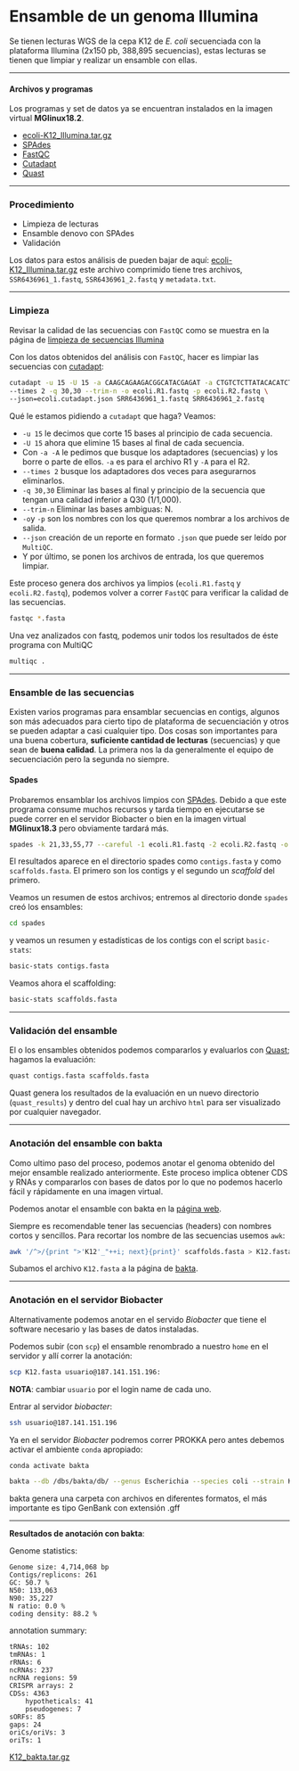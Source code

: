 # Ensamble de un genoma Illumina

Se tienen lecturas WGS de la cepa K12 de *E. coli* secuenciada con la plataforma Illumina (2x150 pb, 388,895 secuencias), estas lecturas se tienen que limpiar y realizar un ensamble con ellas.
***
#### Archivos y programas
Los programas y set de datos ya se encuentran instalados en la imagen virtual **MGlinux18.2**.
- [ecoli-K12_Illumina.tar.gz](https://drive.google.com/file/d/1NOcflmwa6ioLDOjFVhhl5TdhJbIgpBO1/view?usp=sharing)
- [SPAdes](https://cab.spbu.ru/software/spades/)
- [FastQC](https://www.bioinformatics.babraham.ac.uk/projects/fastqc/)
- [Cutadapt](https://cutadapt.readthedocs.io/en/stable/)
- [Quast](https://cab.spbu.ru/software/quast/)
***
### Procedimiento
- Limpieza de lecturas
- Ensamble denovo con SPAdes
- Validación

Los datos para estos análisis de pueden bajar de aquí: [ecoli-K12_Illumina.tar.gz](https://drive.google.com/file/d/1NOcflmwa6ioLDOjFVhhl5TdhJbIgpBO1/view?usp=sharing) este archivo comprimido tiene tres archivos, `SSR6436961_1.fastq`, `SSR6436961_2.fastq` y `metadata.txt`.
***

### Limpieza
Revisar la calidad de las secuencias con `FastQC` como se muestra en la página de [limpieza de secuencias Illumina](https://bioinformatica.ciad.mx/home/preparaci%C3%B3n-secuencias/limpieza-de-lecturas/illumina)

Con los datos obtenidos del análisis con `FastQC`, hacer es limpiar las secuencias con [cutadapt](https://cutadapt.readthedocs.io/en/stable/guide.html#):

```bash
cutadapt -u 15 -U 15 -a CAAGCAGAAGACGGCATACGAGAT -a CTGTCTCTTATACACATCT -A AATGATACGGCGACCACCGAGATCTACAC -A CTGTCTCTTATACACATCT \
--times 2 -q 30,30 --trim-n -o ecoli.R1.fastq -p ecoli.R2.fastq \
--json=ecoli.cutadapt.json SRR6436961_1.fastq SRR6436961_2.fastq
```
Qué le estamos pidiendo a `cutadapt` que haga? Veamos:
- `-u 15` le decimos que corte 15 bases al principio de cada secuencia.
- `-U 15` ahora que elimine 15 bases al final de cada secuencia.
- Con `-a -A` le pedimos que busque los adaptadores (secuencias) y los borre o parte de ellos. `-a` es para el archivo R1 y `-A` para el R2.
- `--times 2` busque los adaptadores dos veces para asegurarnos eliminarlos.
- `-q 30,30` Eliminar las bases al final y principio de la secuencia que tengan una calidad inferior a Q30 (1/1,000).
- `--trim-n` Eliminar las bases ambiguas: N.
- `-o`y `-p` son los nombres con los que queremos nombrar a los archivos de salida.
- `--json` creación de un reporte en formato `.json` que puede ser leído por `MultiQC`.
- Y por último, se ponen los archivos de entrada, los que queremos limpiar.

Este proceso genera dos archivos ya limpios (`ecoli.R1.fastq` y `ecoli.R2.fastq`), podemos volver a correr `FastQC` para verificar la calidad de las secuencias.

```bash
fastqc *.fasta
```
Una vez analizados con fastq, podemos unir todos los resultados de éste programa con MultiQC

```bash
multiqc .
```
***
### Ensamble de las secuencias
Existen varios programas para ensamblar secuencias en contigs, algunos son más adecuados para cierto tipo de plataforma de secuenciación y otros se pueden adaptar a casi cualquier tipo. Dos cosas son importantes para una buena cobertura, **suficiente cantidad de lecturas** (secuencias) y que sean de **buena calidad**. La primera nos la da generalmente el equipo de secuenciación pero la segunda no siempre.

#### Spades
Probaremos ensamblar los archivos limpios con [SPAdes](https://cab.spbu.ru/software/spades/). Debido a que este programa consume muchos recursos y tarda tiempo en ejecutarse se puede correr en el servidor Biobacter o bien en la imagen virtual **MGlinux18.3** pero obviamente tardará más.

```bash
spades -k 21,33,55,77 --careful -1 ecoli.R1.fastq -2 ecoli.R2.fastq -o spades
```
El resultados aparece en el directorio spades como `contigs.fasta` y como `scaffolds.fasta`. El primero son los contigs y el segundo un *scaffold* del primero.

Veamos un resumen de estos archivos; entremos al directorio donde `spades` creó los ensambles:
```bash
cd spades
```
y veamos un resumen y estadísticas de los contigs con el script `basic-stats`:
```bash
basic-stats contigs.fasta
```
Veamos ahora el scaffolding:
```bash
basic-stats scaffolds.fasta
```
***
### Validación del ensamble
El o los ensambles obtenidos podemos compararlos y evaluarlos con [Quast](https://cab.spbu.ru/software/quast/);
hagamos la evaluación:
```bash
quast contigs.fasta scaffolds.fasta
```
Quast genera los resultados de la evaluación en un nuevo directorio (`quast_results`) y dentro del cual hay un archivo `html` para ser visualizado por cualquier navegador.

***
### Anotación del ensamble con bakta

Como ultimo paso del proceso, podemos anotar el genoma obtenido del mejor ensamble realizado anteriormente. Este proceso implica obtener CDS y RNAs y compararlos con bases de datos por lo que no podemos hacerlo fácil y rápidamente en una imagen virtual.

Podemos anotar el ensamble con bakta en la [página web](https://bakta.computational.bio/).

Siempre es recomendable tener las secuencias (headers) con nombres cortos y sencillos. Para recortar los nombre de las secuencias usemos `awk`:

```bash
awk '/^>/{print ">'K12'_"++i; next}{print}' scaffolds.fasta > K12.fasta
```
Subamos el archivo `K12.fasta` a la página de [bakta](https://bakta.computational.bio/).

***
### Anotación en el servidor Biobacter

Alternativamente podemos anotar en el servido *Biobacter* que tiene el software necesario y las bases de datos instaladas.

Podemos subir (con `scp`) el ensamble renombrado a nuestro `home` en el servidor y allí correr la anotación:
```bash
scp K12.fasta usuario@187.141.151.196:
```
**NOTA**: cambiar `usuario` por el login name de cada uno.

Entrar al servidor *biobacter*:
```bash
ssh usuario@187.141.151.196
```

Ya en el servidor *Biobacter* podremos correr PROKKA pero antes debemos activar el ambiente `conda` apropiado:
```bash
conda activate bakta
```

```bash
bakta --db /dbs/bakta/db/ --genus Escherichia --species coli --strain K12 -t 4 K12.fasta
```
bakta genera una carpeta con archivos en diferentes formatos, el más importante es tipo GenBank con extensión .gff
***
**Resultados de anotación con bakta**:

Genome statistics:

	Genome size: 4,714,068 bp
	Contigs/replicons: 261
	GC: 50.7 %
	N50: 133,063
	N90: 35,227
	N ratio: 0.0 %
	coding density: 88.2 %

annotation summary:

	tRNAs: 102
	tmRNAs: 1
	rRNAs: 6
	ncRNAs: 237
	ncRNA regions: 59
	CRISPR arrays: 2
	CDSs: 4363
		hypotheticals: 41
		pseudogenes: 7
	sORFs: 85
	gaps: 24
	oriCs/oriVs: 3
	oriTs: 1

[K12_bakta.tar.gz](https://drive.google.com/file/d/1_W-vO_Shv9dLQVOs_0ltwgxBr9E9jPw_/view?usp=sharing)

